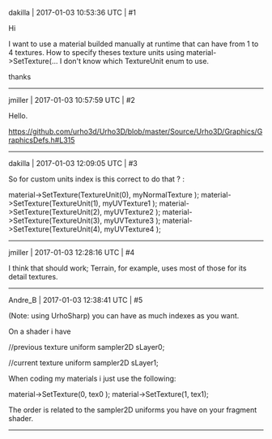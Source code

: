 dakilla | 2017-01-03 10:53:36 UTC | #1

Hi

I want to use a material builded manually at runtime that can have from 1 to 4 textures.
How to specify theses texture units using material->SetTexture(...   I don't know which TextureUnit enum to use.



thanks

-------------------------

jmiller | 2017-01-03 10:57:59 UTC | #2

Hello.

https://github.com/urho3d/Urho3D/blob/master/Source/Urho3D/Graphics/GraphicsDefs.h#L315

-------------------------

dakilla | 2017-01-03 12:09:05 UTC | #3

So for custom units index is this correct to do that ? :
 
material->SetTexture(TextureUnit(0), myNormalTexture );
material->SetTexture(TextureUnit(1), myUVTexture1 );
material->SetTexture(TextureUnit(2), myUVTexture2 );
material->SetTexture(TextureUnit(3), myUVTexture3 );
material->SetTexture(TextureUnit(4), myUVTexture4 );

-------------------------

jmiller | 2017-01-03 12:28:16 UTC | #4

I think that should work; Terrain, for example, uses most of those for its detail textures.

-------------------------

Andre_B | 2017-01-03 12:38:41 UTC | #5


(Note: using UrhoSharp) you can have as much indexes as you want.

On a shader i have 

//previous texture
uniform sampler2D sLayer0;

//current texture
uniform sampler2D sLayer1;

When coding my materials i just use the following:

material->SetTexture(0, tex0 );
material->SetTexture(1, tex1);

The order is related to the sampler2D uniforms you have on your fragment shader.

-------------------------

